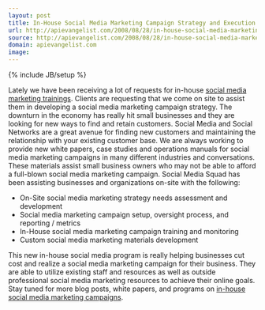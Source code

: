 ```yaml
---
layout: post
title: In-House Social Media Marketing Campaign Strategy and Execution
url: http://apievangelist.com/2008/08/28/in-house-social-media-marketing-campaign-strategy-and-execution/
source: http://apievangelist.com/2008/08/28/in-house-social-media-marketing-campaign-strategy-and-execution/
domain: apievangelist.com
image: 
---
```

{% include JB/setup %}<p>Lately we have been receiving a lot of requests for in-house <a href="http://www.socialmediasquad.com/services/index.html">social media marketing trainings</a>.  Clients are requesting that we come on site to assist them in developing a social media marketing campaign strategy. The downturn in the economy has really hit small businesses and they are looking for new ways to find and retain customers.  Social Media and Social Networks are a great avenue for finding new customers and maintaining the relationship with your existing customer base. We are always working to provide new white papers, case studies and operations manuals for social media marketing campaigns in many different industries and conversations.  These materials assist small business owners who may not be able to afford a full-blown social media marketing campaign. Social Media Squad has been assisting businesses and organizations on-site with the following: <ul class="mainlist"><li>On-Site social media marketing strategy needs assessment and development</li><li>Social media marketing campaign setup, oversight process, and reporting / metrics</li><li>In-House social media marketing campaign training and monitoring</li><li>Custom social media marketing materials development</li></ul> This new in-house social media program is really helping businesses cut cost and realize a social media marketing campaign for their business.   They are able to utilize existing staff and resources as well as outside professional social media marketing resources to achieve their online goals. Stay tuned for more blog posts, white papers, and programs on <a href="http://www.socialmediasquad.com/">in-house social media marketing campaigns</a>.</p>
